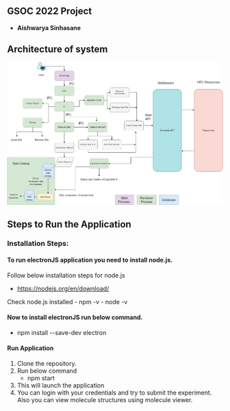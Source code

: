 ## GSOC 2022 Project

- **Aishwarya Sinhasane**

## Architecture of system 

![architecture](https://github.com/aishwaryasinhasane/airavata-sandbox/blob/master/gsoc2022/seagrid-rich-client/Modified_SeaGrid_Overview%20(2).png)

## Steps to Run the Application
### Installation Steps:

#### To run electronJS application you need to install node.js. 
   Follow below installation steps for node.js 

   - https://nodejs.org/en/download/
   
   Check node.js installed 
      - npm -v 
      - node -v

#### Now to install electronJS run below command. 
- npm install --save-dev electron

#### Run Application
1. Clone the repository. 
2. Run below command 
   - npm start
3. This will launch the application 
4. You can login with your credentials and try to submit the experiment. Also you can view molecule structures using molecule viewer. 

